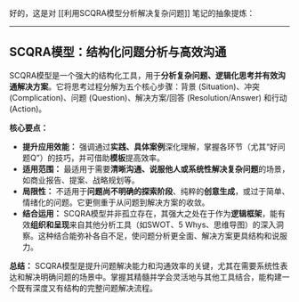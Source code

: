 好的，这是对 [[利用SCQRA模型分析解决复杂问题]] 笔记的抽象提炼：

---

## SCQRA模型：结构化问题分析与高效沟通

SCQRA模型是一个强大的结构化工具，用于**分析复杂问题、逻辑化思考并有效沟通解决方案**。它将思考过程分解为五个核心步骤：背景 (Situation)、冲突 (Complication)、问题 (Question)、解决方案/回答 (Resolution/Answer) 和行动 (Action)。

**核心要点：**

*   **提升应用效能：** 强调通过**实践、具体案例**深化理解，掌握各环节（尤其“好问题Q”）的技巧，并可借助**模板**提高效率。
*   **适用范围：** 最适用于需要**清晰沟通、说服他人或系统性解决复杂问题**的场景，如商业报告、提案、战略规划等。
*   **局限性：** 不适用于**问题尚不明确的探索阶段**、纯粹的**创意生成**，或过于简单、情绪化的问题。它更侧重于从问题到解决方案的收敛。
*   **结合运用：** SCQRA模型并非孤立存在，其强大之处在于作为**逻辑框架**，能有效**组织和呈现**来自其他分析工具（如SWOT、5 Whys、思维导图）的深入洞察。这种结合能弥补各自不足，使问题分析更全面、解决方案更具结构和说服力。

**总结：** SCQRA模型是提升问题解决能力和沟通效率的关键，尤其在需要系统性表达和解决明确问题的场景中。掌握其精髓并学会灵活地与其他工具结合，能构建一个既有深度又有结构的完整问题解决流程。